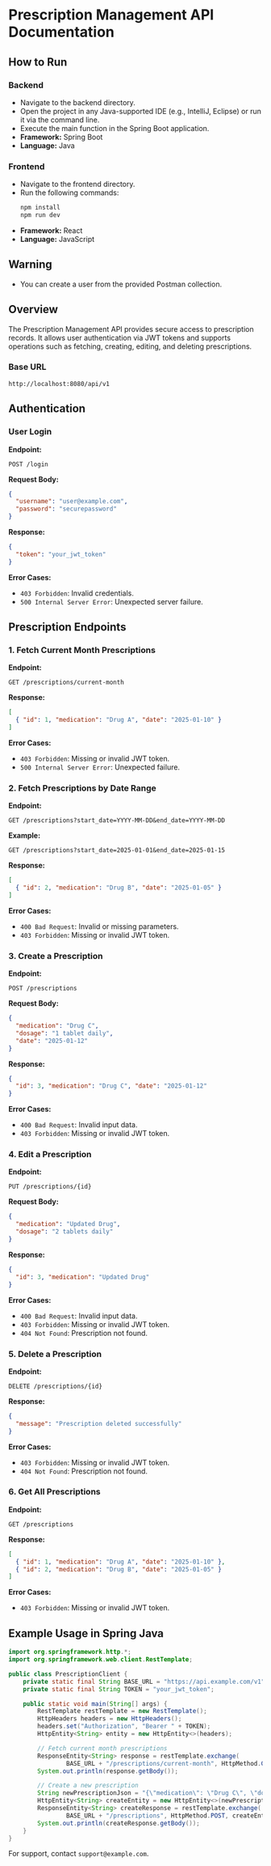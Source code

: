 # Prescription Management API Documentation

## How to Run

### Backend
- Navigate to the backend directory.
- Open the project in any Java-supported IDE (e.g., IntelliJ, Eclipse) or run it via the command line.
- Execute the main function in the Spring Boot application.
- **Framework:** Spring Boot
- **Language:** Java

### Frontend
- Navigate to the frontend directory.
- Run the following commands:
  ```sh
  npm install
  npm run dev
  ```
- **Framework:** React
- **Language:** JavaScript

## Warning
- You can create a user from the provided Postman collection.

## Overview
The Prescription Management API provides secure access to prescription records. It allows user authentication via JWT tokens and supports operations such as fetching, creating, editing, and deleting prescriptions.

### Base URL
```
http://localhost:8080/api/v1
```

## Authentication
### User Login
**Endpoint:**
```
POST /login
```

**Request Body:**
```json
{
  "username": "user@example.com",
  "password": "securepassword"
}
```

**Response:**
```json
{
  "token": "your_jwt_token"
}
```

**Error Cases:**
- `403 Forbidden`: Invalid credentials.
- `500 Internal Server Error`: Unexpected server failure.

## Prescription Endpoints

### 1. Fetch Current Month Prescriptions
**Endpoint:**
```
GET /prescriptions/current-month
```

**Response:**
```json
[
  { "id": 1, "medication": "Drug A", "date": "2025-01-10" }
]
```

**Error Cases:**
- `403 Forbidden`: Missing or invalid JWT token.
- `500 Internal Server Error`: Unexpected failure.

### 2. Fetch Prescriptions by Date Range
**Endpoint:**
```
GET /prescriptions?start_date=YYYY-MM-DD&end_date=YYYY-MM-DD
```

**Example:**
```
GET /prescriptions?start_date=2025-01-01&end_date=2025-01-15
```

**Response:**
```json
[
  { "id": 2, "medication": "Drug B", "date": "2025-01-05" }
]
```

**Error Cases:**
- `400 Bad Request`: Invalid or missing parameters.
- `403 Forbidden`: Missing or invalid JWT token.

### 3. Create a Prescription
**Endpoint:**
```
POST /prescriptions
```

**Request Body:**
```json
{
  "medication": "Drug C",
  "dosage": "1 tablet daily",
  "date": "2025-01-12"
}
```

**Response:**
```json
{
  "id": 3, "medication": "Drug C", "date": "2025-01-12"
}
```

**Error Cases:**
- `400 Bad Request`: Invalid input data.
- `403 Forbidden`: Missing or invalid JWT token.

### 4. Edit a Prescription
**Endpoint:**
```
PUT /prescriptions/{id}
```

**Request Body:**
```json
{
  "medication": "Updated Drug",
  "dosage": "2 tablets daily"
}
```

**Response:**
```json
{
  "id": 3, "medication": "Updated Drug" 
}
```

**Error Cases:**
- `400 Bad Request`: Invalid input data.
- `403 Forbidden`: Missing or invalid JWT token.
- `404 Not Found`: Prescription not found.

### 5. Delete a Prescription
**Endpoint:**
```
DELETE /prescriptions/{id}
```

**Response:**
```json
{
  "message": "Prescription deleted successfully"
}
```

**Error Cases:**
- `403 Forbidden`: Missing or invalid JWT token.
- `404 Not Found`: Prescription not found.

### 6. Get All Prescriptions
**Endpoint:**
```
GET /prescriptions
```

**Response:**
```json
[
  { "id": 1, "medication": "Drug A", "date": "2025-01-10" },
  { "id": 2, "medication": "Drug B", "date": "2025-01-05" }
]
```

**Error Cases:**
- `403 Forbidden`: Missing or invalid JWT token.

## Example Usage in Spring Java
```java
import org.springframework.http.*;
import org.springframework.web.client.RestTemplate;

public class PrescriptionClient {
    private static final String BASE_URL = "https://api.example.com/v1";
    private static final String TOKEN = "your_jwt_token";

    public static void main(String[] args) {
        RestTemplate restTemplate = new RestTemplate();
        HttpHeaders headers = new HttpHeaders();
        headers.set("Authorization", "Bearer " + TOKEN);
        HttpEntity<String> entity = new HttpEntity<>(headers);

        // Fetch current month prescriptions
        ResponseEntity<String> response = restTemplate.exchange(
                BASE_URL + "/prescriptions/current-month", HttpMethod.GET, entity, String.class);
        System.out.println(response.getBody());

        // Create a new prescription
        String newPrescriptionJson = "{\"medication\": \"Drug C\", \"dosage\": \"1 tablet daily\", \"date\": \"2025-01-12\"}";
        HttpEntity<String> createEntity = new HttpEntity<>(newPrescriptionJson, headers);
        ResponseEntity<String> createResponse = restTemplate.exchange(
                BASE_URL + "/prescriptions", HttpMethod.POST, createEntity, String.class);
        System.out.println(createResponse.getBody());
    }
}
```

For support, contact `support@example.com`.

